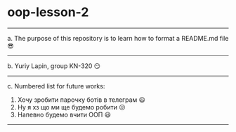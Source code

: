 # oop-lesson-2

---

a. The purpose of this repository is to learn how to format a README.md file :sunglasses:

---

b. Yuriy Lapin, group KN-320 :smirk:

---

с. Numbered list for future works:

1. Хочу зробити парочку ботів в телеграм :smiley:
1. Ну я хз що ми ще будемо робити :confounded:
1. Напевно будемо вчити ООП :smiley:

---
